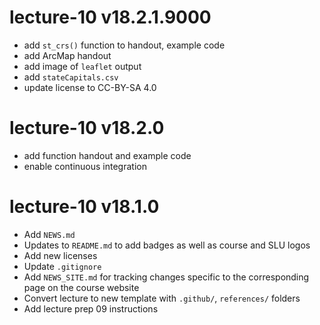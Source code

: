 # lecture-10 v18.2.1.9000

* add `st_crs()` function to handout, example code
* add ArcMap handout
* add image of `leaflet` output
* add `stateCapitals.csv`
* update license to CC-BY-SA 4.0

# lecture-10 v18.2.0

* add function handout and example code
* enable continuous integration

# lecture-10 v18.1.0

* Add `NEWS.md`
* Updates to `README.md` to add badges as well as course and SLU logos
* Add new licenses
* Update `.gitignore`
* Add `NEWS_SITE.md` for tracking changes specific to the corresponding page on the course website
* Convert lecture to new template with `.github/`, `references/` folders
* Add lecture prep 09 instructions